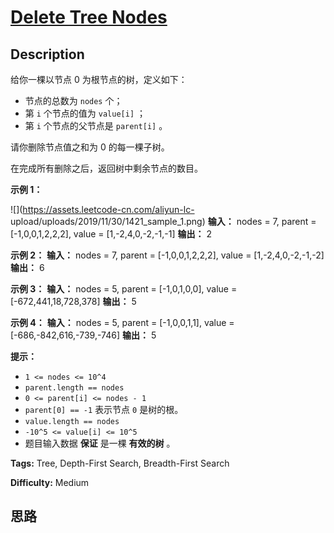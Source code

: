 # [Delete Tree Nodes][title]

## Description

给你一棵以节点 0 为根节点的树，定义如下：

  * 节点的总数为 `nodes` 个；
  * 第 `i` 个节点的值为 `value[i]` ；
  * 第 `i` 个节点的父节点是 `parent[i]` 。

请你删除节点值之和为 0 的每一棵子树。

在完成所有删除之后，返回树中剩余节点的数目。



**示例 1：**

![](https://assets.leetcode-cn.com/aliyun-lc-
upload/uploads/2019/11/30/1421_sample_1.png)
            **输入：** nodes = 7, parent = [-1,0,0,1,2,2,2], value = [1,-2,4,0,-2,-1,-1]    **输出：** 2    

**示例 2：**
            **输入：** nodes = 7, parent = [-1,0,0,1,2,2,2], value = [1,-2,4,0,-2,-1,-2]    **输出：** 6    

**示例 3：**
            **输入：** nodes = 5, parent = [-1,0,1,0,0], value = [-672,441,18,728,378]    **输出：** 5    

**示例 4：**
            **输入：** nodes = 5, parent = [-1,0,0,1,1], value = [-686,-842,616,-739,-746]    **输出：** 5    



**提示：**

  * `1 <= nodes <= 10^4`
  * `parent.length == nodes`
  * `0 <= parent[i] <= nodes - 1`
  * `parent[0] == -1` 表示节点 `0` 是树的根。
  * `value.length == nodes`
  * `-10^5 <= value[i] <= 10^5`
  * 题目输入数据 **保证** 是一棵 **有效的树** 。


**Tags:** Tree, Depth-First Search, Breadth-First Search

**Difficulty:** Medium

## 思路

[title]: https://leetcode-cn.com/problems/delete-tree-nodes

